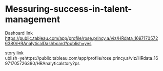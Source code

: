 # Messuring-success-in-talent-management


Dashoard link 
https://public.tableau.com/app/profile/rose.princy.a/viz/HRdata_16971705726380/HRAnalyticalDashboard?publish=yes


story link
ublish=yehttps://public.tableau.com/app/profile/rose.princy.a/viz/HRdata_16971705726380/HRAnalyticalstory?ps
